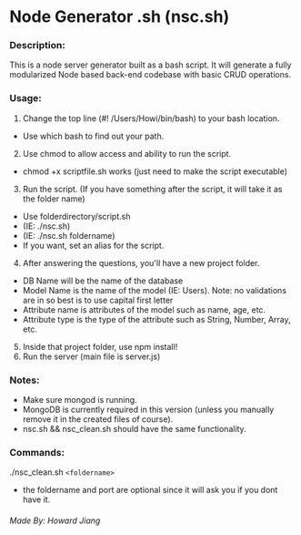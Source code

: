 Node Generator .sh (nsc.sh)
===============
### Description:
This is a node server generator built as a bash script. It will generate a fully modularized Node based back-end codebase with basic CRUD operations.

### Usage:
1. Change the top line (#! /Users/Howi/bin/bash) to your bash location.
 * Use which bash to find out your path.
2. Use chmod to allow access and ability to run the script.
 * chmod +x scriptfile.sh works (just need to make the script executable)
3. Run the script. (If you have something after the script, it will take it as the folder name)
 * Use folderdirectory/script.sh 
  * (IE: ./nsc.sh) 
  * (IE: ./nsc.sh foldername)
 * If you want, set an alias for the script.
4. After answering the questions, you'll have a new project folder.
 * DB Name will be the name of the database
 * Model Name is the name of the model (IE: Users). Note: no validations are in so best is to use capital first letter
 * Attribute name is attributes of the model such as name, age, etc.
 * Attribute type is the type of the attribute such as String, Number, Array, etc.
5. Inside that project folder, use npm install!
6. Run the server (main file is server.js)

### Notes:
* Make sure mongod is running.
* MongoDB is currently required in this version (unless you manually remove it in the created files of course).
* nsc.sh && nsc_clean.sh should have the same functionality. 

### Commands:
./nsc_clean.sh `<foldername>` <port>
* the foldername and port are optional since it will ask you if you dont have it. 

###### Made By: <i>Howard Jiang</i>